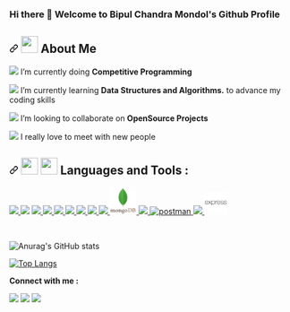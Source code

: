 ### Hi there 👋 Welcome to Bipul Chandra Mondol's Github Profile

<!--
**Bipul-Chandra-Mondol/Bipul-Chandra-Mondol** is a ✨ _special_ ✨ repository because its `README.md` (this file) appears on your GitHub profile.

Here are some ideas to get you started:

- 🔭 I’m currently working on ...
- 🌱 I’m currently learning ...
- 👯 I’m looking to collaborate on ...
- 🤔 I’m looking for help with ...
- 💬 Ask me about ...
- 📫 How to reach me: ...
- 😄 Pronouns: ...
- ⚡ Fun fact: ...
-->

<!-- Profile Eiding Start -->

<h2 dir="auto"><a id="user-content-----------------about-me" class="anchor" aria-hidden="true" href="#----------------about-me"><svg class="octicon octicon-link" viewBox="0 0 16 16" version="1.1" width="16" height="16" aria-hidden="true"><path fill-rule="evenodd" d="M7.775 3.275a.75.75 0 001.06 1.06l1.25-1.25a2 2 0 112.83 2.83l-2.5 2.5a2 2 0 01-2.83 0 .75.75 0 00-1.06 1.06 3.5 3.5 0 004.95 0l2.5-2.5a3.5 3.5 0 00-4.95-4.95l-1.25 1.25zm-4.69 9.64a2 2 0 010-2.83l2.5-2.5a2 2 0 012.83 0 .75.75 0 001.06-1.06 3.5 3.5 0 00-4.95 0l-2.5 2.5a3.5 3.5 0 004.95 4.95l1.25-1.25a.75.75 0 00-1.06-1.06l-1.25 1.25a2 2 0 01-2.83 0z"></path></svg></a>
        <span><a target="_blank" rel="noopener noreferrer nofollow" href="https://camo.githubusercontent.com/e29ceb02bd20427756b455cffe9c867705980c4778589f21650050d50c1ef60d/68747470733a2f2f696d672e69636f6e73382e636f6d2f627562626c65732f35302f3030303030302f61626f75742e706e67"><img width="30px" height="30px" src="https://camo.githubusercontent.com/e29ceb02bd20427756b455cffe9c867705980c4778589f21650050d50c1ef60d/68747470733a2f2f696d672e69636f6e73382e636f6d2f627562626c65732f35302f3030303030302f61626f75742e706e67" data-canonical-src="https://img.icons8.com/bubbles/50/000000/about.png" style="max-width: 100%;"></a></span>
        <b>About Me</b>
</h2>
<p dir="auto"> 
    </p><p dir="auto"> 
             <a target="_blank" rel="noopener noreferrer nofollow" href="https://camo.githubusercontent.com/5d4afd5aa1b17b2e54ac1b50089f6606a20d19302b44d12c16382500a8d3c56c/68747470733a2f2f696d672e69636f6e73382e636f6d2f636f6c6f722f32352f3030303030302f70726f6a6563742d6d616e6167656d656e742e706e67"><img src="https://camo.githubusercontent.com/5d4afd5aa1b17b2e54ac1b50089f6606a20d19302b44d12c16382500a8d3c56c/68747470733a2f2f696d672e69636f6e73382e636f6d2f636f6c6f722f32352f3030303030302f70726f6a6563742d6d616e6167656d656e742e706e67" data-canonical-src="https://img.icons8.com/color/25/000000/project-management.png" style="max-width: 100%;"></a>
            <span>I’m currently doing <b>Competitive Programming</b></span>
    </p>
    <p dir="auto">
             <a target="_blank" rel="noopener noreferrer nofollow" href="https://camo.githubusercontent.com/270cad3038c9ca3320c797d03939be7ae5dd353c3350a46de91b475a60415012/68747470733a2f2f696d672e69636f6e73382e636f6d2f636f6c6f722f32382f3030303030302f6c6561726e696e672e706e67"><img src="https://camo.githubusercontent.com/270cad3038c9ca3320c797d03939be7ae5dd353c3350a46de91b475a60415012/68747470733a2f2f696d672e69636f6e73382e636f6d2f636f6c6f722f32382f3030303030302f6c6561726e696e672e706e67" data-canonical-src="https://img.icons8.com/color/28/000000/learning.png" style="max-width: 100%;"></a>
        <span>I’m currently learning <b>Data Structures and Algorithms.</b> to advance my coding skills </span>
    </p>
    <p dir="auto">
             <a target="_blank" rel="noopener noreferrer nofollow" href="https://camo.githubusercontent.com/f8366b1f4a4fdb21c04af099998237074f7e9c525ce2d92c5a850a3fc44ca269/68747470733a2f2f696d672e69636f6e73382e636f6d2f6f66666963652f32382f3030303030302f7365617263682d636c69656e742e706e67"><img src="https://camo.githubusercontent.com/f8366b1f4a4fdb21c04af099998237074f7e9c525ce2d92c5a850a3fc44ca269/68747470733a2f2f696d672e69636f6e73382e636f6d2f6f66666963652f32382f3030303030302f7365617263682d636c69656e742e706e67" data-canonical-src="https://img.icons8.com/office/28/000000/search-client.png" style="max-width: 100%;"></a>
        <span>I’m looking to collaborate on <b>OpenSource Projects</b> </span>
    </p>
    <p dir="auto">
             <a target="_blank" rel="noopener noreferrer nofollow" href="https://camo.githubusercontent.com/ff86aec5ca45b31feecd2fa3900bfa9a8056521f749d1de20626e41be126ee8f/68747470733a2f2f696d672e69636f6e73382e636f6d2f656d6f6a692f32382f3030303030302f736d696c696e672d666163652d776974682d68616c6f2e706e67"><img src="https://camo.githubusercontent.com/ff86aec5ca45b31feecd2fa3900bfa9a8056521f749d1de20626e41be126ee8f/68747470733a2f2f696d672e69636f6e73382e636f6d2f656d6f6a692f32382f3030303030302f736d696c696e672d666163652d776974682d68616c6f2e706e67" data-canonical-src="https://img.icons8.com/emoji/28/000000/smiling-face-with-halo.png" style="max-width: 100%;"></a>
        <span>I really love to meet with new people</span>
    </p>
<p dir="auto"></p>
<h2 dir="auto"><a id="user-content------------------languages-and-tools-" class="anchor" aria-hidden="true" href="#-----------------languages-and-tools-"><svg class="octicon octicon-link" viewBox="0 0 16 16" version="1.1" width="16" height="16" aria-hidden="true"><path fill-rule="evenodd" d="M7.775 3.275a.75.75 0 001.06 1.06l1.25-1.25a2 2 0 112.83 2.83l-2.5 2.5a2 2 0 01-2.83 0 .75.75 0 00-1.06 1.06 3.5 3.5 0 004.95 0l2.5-2.5a3.5 3.5 0 00-4.95-4.95l-1.25 1.25zm-4.69 9.64a2 2 0 010-2.83l2.5-2.5a2 2 0 012.83 0 .75.75 0 001.06-1.06 3.5 3.5 0 00-4.95 0l-2.5 2.5a3.5 3.5 0 004.95 4.95l1.25-1.25a.75.75 0 00-1.06-1.06l-1.25 1.25a2 2 0 01-2.83 0z"></path></svg></a>
        <span><a target="_blank" rel="noopener noreferrer nofollow" href="https://camo.githubusercontent.com/bd23235defda07b87145665458533c8256613656b8aef3581258ed246cb8b033/68747470733a2f2f696d672e69636f6e73382e636f6d2f666c75656e63792f34382f3030303030302f70726f6772616d6d696e672e706e67"><img width="30px" height="30px" src="https://camo.githubusercontent.com/bd23235defda07b87145665458533c8256613656b8aef3581258ed246cb8b033/68747470733a2f2f696d672e69636f6e73382e636f6d2f666c75656e63792f34382f3030303030302f70726f6772616d6d696e672e706e67" data-canonical-src="https://img.icons8.com/fluency/48/000000/programming.png" style="max-width: 100%;"></a> <a target="_blank" rel="noopener noreferrer nofollow" href="https://camo.githubusercontent.com/2e85be5ed3a78ae5a2043de86a9aae4e5e7e1bfef3e491c4e3d372aaa5f829af/68747470733a2f2f696d672e69636f6e73382e636f6d2f6f66666963652f35302f3030303030302f61646d696e6973747261746976652d746f6f6c732e706e67"><img width="30px" height="30px" src="https://camo.githubusercontent.com/2e85be5ed3a78ae5a2043de86a9aae4e5e7e1bfef3e491c4e3d372aaa5f829af/68747470733a2f2f696d672e69636f6e73382e636f6d2f6f66666963652f35302f3030303030302f61646d696e6973747261746976652d746f6f6c732e706e67" data-canonical-src="https://img.icons8.com/office/50/000000/administrative-tools.png" style="max-width: 100%;"></a></span>
        <b>Languages and Tools :</b>
</h2>
<p align="left" dir="auto">
         <a href="https://www.python.org" rel="nofollow"> <img src="https://camo.githubusercontent.com/24303cd2424a9a9c092cb6f3108ae66c45d827c3bb8cac57c93c1831c058e43f/68747470733a2f2f696d672e69636f6e73382e636f6d2f636f6c6f722f34382f3030303030302f707974686f6e2e706e67" data-canonical-src="https://img.icons8.com/color/48/000000/python.png" style="max-width: 100%;"> </a>  
    <a target="_blank" rel="noopener noreferrer nofollow" href="https://camo.githubusercontent.com/078d575015caef2fa0605651bb5f9c036eece86b209339779671526c3639c25d/68747470733a2f2f696d672e69636f6e73382e636f6d2f636f6c6f722f34382f3030303030302f646a616e676f2e706e67"><img src="https://camo.githubusercontent.com/078d575015caef2fa0605651bb5f9c036eece86b209339779671526c3639c25d/68747470733a2f2f696d672e69636f6e73382e636f6d2f636f6c6f722f34382f3030303030302f646a616e676f2e706e67" data-canonical-src="https://img.icons8.com/color/48/000000/django.png" style="max-width: 100%;"></a>
    <a href="https://developer.mozilla.org/en-US/docs/Web/JavaScript" rel="nofollow"> <img src="https://camo.githubusercontent.com/da839b79b282a7658a172f07e13496fb18bcf9fa624d061def0e80f47a68ff1d/68747470733a2f2f696d672e69636f6e73382e636f6d2f636f6c6f722f34382f3030303030302f6a6176617363726970742e706e67" data-canonical-src="https://img.icons8.com/color/48/000000/javascript.png" style="max-width: 100%;"> </a> 
    <a href="https://reactjs.org/" rel="nofollow"> <img src="https://camo.githubusercontent.com/38b72f440cbf774558b9399b27bf659066e94b1eddc4510a9607ced1f028f6d0/68747470733a2f2f696d672e69636f6e73382e636f6d2f636f6c6f722f34382f3030303030302f72656163742d6e61746976652e706e67" data-canonical-src="https://img.icons8.com/color/48/000000/react-native.png" style="max-width: 100%;"> </a>
    <a href="https://www.w3.org/html/" rel="nofollow"> <img src="https://camo.githubusercontent.com/91624b4794cb98081ea55063865721be4b4399472c81e66b89b37fd07aad1d92/68747470733a2f2f696d672e69636f6e73382e636f6d2f636f6c6f722f34382f3030303030302f68746d6c2d352e706e67" data-canonical-src="https://img.icons8.com/color/48/000000/html-5.png" style="max-width: 100%;"> </a> 
    <a href="https://www.w3schools.com/css/" rel="nofollow"> <img src="https://camo.githubusercontent.com/dc75aee770dff630309493116eeebd6a39c7042e4e94780a5e6c8f107bebe76f/68747470733a2f2f696d672e69636f6e73382e636f6d2f636f6c6f722f34382f3030303030302f637373332e706e67" data-canonical-src="https://img.icons8.com/color/48/000000/css3.png" style="max-width: 100%;"> </a> 
    <a href="https://getbootstrap.com" rel="nofollow"> <img src="https://camo.githubusercontent.com/0174b03bab13c90e5673eaafbaa2cc273f8f0f8e70c39e660d0db9895f41f7ae/68747470733a2f2f696d672e69636f6e73382e636f6d2f636f6c6f722f34382f3030303030302f626f6f7473747261702e706e67" data-canonical-src="https://img.icons8.com/color/48/000000/bootstrap.png" style="max-width: 100%;"> </a>  
    <a href="https://nodejs.org" rel="nofollow"> <img src="https://camo.githubusercontent.com/03899ca15bc7682cad570e2638be85926777122dce4b90151d5efc897660d5cd/68747470733a2f2f696d672e69636f6e73382e636f6d2f636f6c6f722f34382f3030303030302f6e6f64656a732e706e67" data-canonical-src="https://img.icons8.com/color/48/000000/nodejs.png" style="max-width: 100%;"> </a> 
    <a href="https://www.mysql.com/" rel="nofollow"> <img src="https://camo.githubusercontent.com/149029be5d632d26129278083a0e1f965fe112b27bb184c0d851a943816a7ee5/68747470733a2f2f696d672e69636f6e73382e636f6d2f666c75656e742f35302f3030303030302f6d7973716c2d6c6f676f2e706e67" data-canonical-src="https://img.icons8.com/fluent/50/000000/mysql-logo.png" style="max-width: 100%;"> </a>
    <a href="https://www.mongodb.com/" rel="nofollow"> <img src="https://raw.githubusercontent.com/devicons/devicon/master/icons/mongodb/mongodb-original-wordmark.svg" alt="mongodb" width="48" height="48" style="max-width: 100%;"> </a> 
    <a href="https://firebase.google.com/" rel="nofollow"> <img src="https://camo.githubusercontent.com/04d74fa252ccfc767a20a5719365205c5251294b38c3d91d213491b24200e595/68747470733a2f2f696d672e69636f6e73382e636f6d2f636f6c6f722f34382f3030303030302f66697265626173652e706e67" data-canonical-src="https://img.icons8.com/color/48/000000/firebase.png" style="max-width: 100%;"> </a> 
    <a href="https://postman.com" rel="nofollow"> <img src="https://camo.githubusercontent.com/93b32389bf746009ca2370de7fe06c3b5146f4c99d99df65994f9ced0ba41685/68747470733a2f2f7777772e766563746f726c6f676f2e7a6f6e652f6c6f676f732f676574706f73746d616e2f676574706f73746d616e2d69636f6e2e737667" alt="postman" width="45" height="45" data-canonical-src="https://www.vectorlogo.zone/logos/getpostman/getpostman-icon.svg" style="max-width: 100%;"> </a>   
    <a href="https://git-scm.com/" rel="nofollow"> <img src="https://camo.githubusercontent.com/bc60041f5ea7b022c6419b73a15aaac12a2ede682867ec0d3e3c9ec374dce54b/68747470733a2f2f696d672e69636f6e73382e636f6d2f636f6c6f722f34382f3030303030302f6769742e706e67" data-canonical-src="https://img.icons8.com/color/48/000000/git.png" style="max-width: 100%;"> </a> 
    <a href="https://expressjs.com" rel="nofollow"> <img src="https://raw.githubusercontent.com/devicons/devicon/master/icons/express/express-original-wordmark.svg" alt="express" width="40" height="40" style="max-width: 100%;"> </a>
</p>
<br>



<!--  Github status -->

![Anurag's GitHub stats](https://github-readme-stats.vercel.app/api?username=Bipul-Chandra-Mondol&show_icons=true&theme=onedark)


<!-- Top Language uses -->

[![Top Langs](https://github-readme-stats.vercel.app/api/top-langs/?username=Bipul-Chandra-Mondol)](https://github.com/anuraghazra/github-readme-stats)



<!-- Contact With me -->

</span>
        <b>Connect with me :</b>
</h2>
<p align="left" dir="auto">
    <a href="https://www.linkedin.com/in/md-abdullah-all-naim/" rel="nofollow"><img src="https://camo.githubusercontent.com/f4f0ef7493c38feb75ede98d04b23bf1d019e30f9239f5f7113a3a84cb0d791d/68747470733a2f2f696d672e69636f6e73382e636f6d2f666c75656e63792f34382f3030303030302f6c696e6b6564696e2e706e67" data-canonical-src="https://img.icons8.com/fluency/48/000000/linkedin.png" style="max-width: 100%;"></a>
    <a href="https://www.facebook.com/mdabdullah.allnaim0489" rel="nofollow"><img src="https://camo.githubusercontent.com/e1ce34534e8d068b5c6a64380427a2bc416bc62bc6661ea515a41d65e5a74c86/68747470733a2f2f696d672e69636f6e73382e636f6d2f666c75656e63792f34382f3030303030302f66616365626f6f6b2e706e67" data-canonical-src="https://img.icons8.com/fluency/48/000000/facebook.png" style="max-width: 100%;"></a>
    <a href="https://www.instagram.com/abdullah.allnaim/" rel="nofollow"><img src="https://camo.githubusercontent.com/15de05815ac1eacce5ad522291d8fc1e7bc86b2aeb4e90b063a023044efe2a91/68747470733a2f2f696d672e69636f6e73382e636f6d2f666c75656e742f34382f3030303030302f696e7374616772616d2d6e65772e706e67" data-canonical-src="https://img.icons8.com/fluent/48/000000/instagram-new.png" style="max-width: 100%;"></a>
</p>


